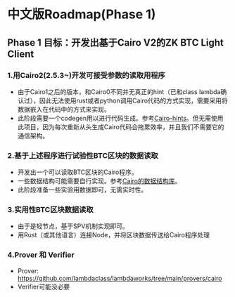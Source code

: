 # 中文版Roadmap(Phase 1)

## Phase 1 目标：开发出基于Cairo V2的ZK BTC Light Client

### 1.用Cairo2(2.5.3~)开发可接受参数的读取用程序

- 由于Cairo1之后的版本，和Cairo0不同并无真正的hint（已和class lambda确认过），因此无法使用rust或者python调用Cairo代码的方式实现，需要采用将数据嵌入在代码中的方式来实现。
- 此阶段需要一个codegen用以进行代码生成。参考[Cairo-hints](https://github.com/reilabs/cairo-hints)。但无需使用此项目，因为每次重新从头生成Cairo代码会拖累效率，并且我们不需要它的通信架构。

### 2.基于上述程序进行试验性BTC区块的数据读取

- 开发出一个可以读取BTC区块的Cairo程序。
- 一些数据结构可能需要自行实现。参考[Cairo的数据结构库](https://github.com/keep-starknet-strange/alexandria)。
- 此阶段准备一些实验用数据即可，无需实时性。

### 3.实用性BTC区块数据读取

- 由于是轻节点，基于SPV机制实现即可。
- 用Rust（或其他语言）连接Node，并将区块数据传送给Cairo程序处理


### 4.Prover 和 Verifier
- Prover: https://github.com/lambdaclass/lambdaworks/tree/main/provers/cairo
- Verifier可能没必要